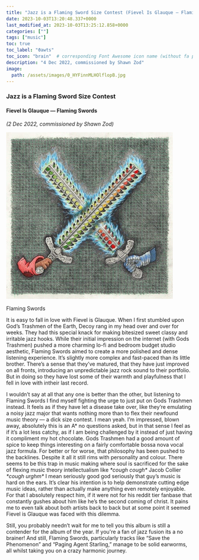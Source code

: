 ```yaml
---
title: "Jazz is a Flaming Sword Size Contest (Fievel Is Glauque — Flaming Swords)"
date: 2023-10-03T13:20:48.337+0000
last_modified_at: 2023-10-03T13:25:12.858+0000
categories: [""]
tags: ["music"]
toc: true
toc_label: "ϑawts"
toc_icon: "brain"  # corresponding Font Awesome icon name (without fa prefix)
description: "4 Dec 2022, commissioned by Shawn Zod"
image:
  path: /assets/images/0_HYFinnMLHOlflopB.jpg
---
```


### **Jazz is a Flaming Sword Size Contest**
#### Fievel Is Glauque — Flaming Swords

_\(2 Dec 2022, commissioned by Shawn Zod\)_


![Flaming Swords](/assets/images/0_HYFinnMLHOlflopB.jpg)

Flaming Swords

It is easy to fall in love with Fievel is Glauque\. When I first stumbled upon God’s Trashmen of the Earth, Decoy rang in my head over and over for weeks\. They had this special knack for making bitesized sweet classy and irritable jazz hooks\. While their initial impression on the internet \(with Gods Trashmen\) pushed a more charming lo\-fi and bedroom budget studio aesthetic, Flaming Swords aimed to create a more polished and dense listening experience\. It’s slightly more complex and fast\-paced than its little brother\. There’s a sense that they’ve matured, that they have just improved on all fronts, introducing an unpredictable jazz rock sound to their portfolio\. But in doing so they have lost some of their warmth and playfulness that I fell in love with intheir last record\.

I wouldn’t say at all that any one is better than the other, but listening to Flaming Swords I find myself fighting the urge to just put on Gods Trashmen instead\. It feels as if they have let a disease take over, like they’re emulating a noisy jazz major that wants nothing more than to flex their newfound music theory — a dick size contest\. I mean yeah\. I’m impressed, blown away, absolutely this is an A\* no questions asked, but in that sense I feel as if it’s a lot less catchy, as if I am being challenged by it instead of just having it compliment my hot chocolate\. Gods Trashmen had a good amount of spice to keep things interesting on a fairly comfortable bossa nova vocal jazz formula\. For better or for worse, that philosophy has been pushed to the backlines\. Despite it all it still rims with personality and colour\. There seems to be this trap in music making where soul is sacrificed for the sake of flexing music theory intellectualism like _\*cough cough\*_ Jacob Collier _\*cough urghm\*_ I mean seriously good god seriously that guy’s music is hard on the ears\. It’s clear his intention is to help demonstrate cutting edge music ideas, rather than actually make anything even remotely enjoyable\. For that I absolutely respect him, if it were not for his reddit tier fanbase that constantly gushes about him like he’s the second coming of christ\. It pains me to even talk about both artists back to back but at some point it seemed Fievel is Glauque was faced with this dilemma\.

Still, you probably needn’t wait for me to tell you this album is still a contender for the album of the year\. If you're a fan of jazz fusion its a no brainer\! And still, Flaming Swords, particularly tracks like “Save the Phenomenon” and “Paging Agent Starling,” manage to be solid earworms, all whilst taking you on a crazy harmonic journey\.